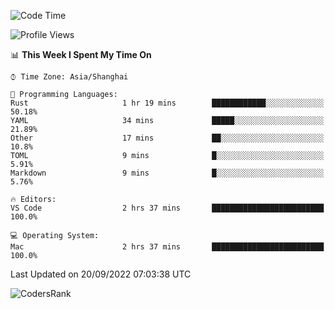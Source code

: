 <!--START_SECTION:waka-->
![Code Time](http://img.shields.io/badge/Code%20Time-1%2C679%20hrs%201%20min-blue)

![Profile Views](http://img.shields.io/badge/Profile%20Views-32-blue)

📊 **This Week I Spent My Time On** 

```text
⌚︎ Time Zone: Asia/Shanghai

💬 Programming Languages: 
Rust                     1 hr 19 mins        ████████████░░░░░░░░░░░░░   50.18% 
YAML                     34 mins             █████░░░░░░░░░░░░░░░░░░░░   21.89% 
Other                    17 mins             ██░░░░░░░░░░░░░░░░░░░░░░░   10.8% 
TOML                     9 mins              █░░░░░░░░░░░░░░░░░░░░░░░░   5.91% 
Markdown                 9 mins              █░░░░░░░░░░░░░░░░░░░░░░░░   5.76%

🔥 Editors: 
VS Code                  2 hrs 37 mins       █████████████████████████   100.0%

💻 Operating System: 
Mac                      2 hrs 37 mins       █████████████████████████   100.0%

```


 Last Updated on 20/09/2022 07:03:38 UTC
<!--END_SECTION:waka-->

![CodersRank](https://cr-skills-chart-widget.azurewebsites.net/api/api?username=BugenZhao&padding=16&tooltip=true&branding=false&sort-by-score=true&skills=Rust%2C%20Swift%2C%20C%2C%20TypeScript%2C%20Java%2C%20Go%2C%20Dart%2C%20C%2B%2B%2C%20Python%2C%20Assembly%2C%20Shell%2C%20Kotlin)
